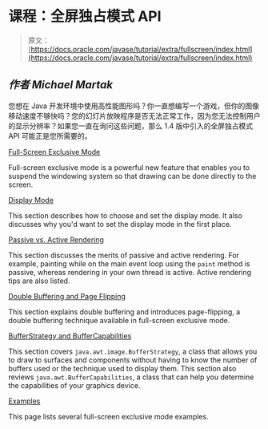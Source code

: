 # 课程：全屏独占模式 API

> 原文： [https://docs.oracle.com/javase/tutorial/extra/fullscreen/index.html](https://docs.oracle.com/javase/tutorial/extra/fullscreen/index.html)

## _作者 Michael Martak_

您想在 Java 开发环境中使用高性能图形吗？你一直想编写一个游戏，但你的图像移动速度不够快吗？您的幻灯片放映程序是否无法正常工作，因为您无法控制用户的显示分辨率？如果您一直在询问这些问题，那么 1.4 版中引入的全屏独占模式 API 可能正是您所需要的。

[Full-Screen Exclusive Mode](exclusivemode.html)

Full-screen exclusive mode is a powerful new feature that enables you to suspend the windowing system so that drawing can be done directly to the screen.

[Display Mode](displaymode.html)

This section describes how to choose and set the display mode. It also discusses why you'd want to set the display mode in the first place.

[Passive vs. Active Rendering](rendering.html)

This section discusses the merits of passive and active rendering. For example, painting while on the main event loop using the `paint` method is passive, whereas rendering in your own thread is active. Active rendering tips are also listed.

[Double Buffering and Page Flipping](doublebuf.html)

This section explains double buffering and introduces page-flipping, a double buffering technique available in full-screen exclusive mode.

[BufferStrategy and BufferCapabilities](bufferstrategy.html)

This section covers `java.awt.image.BufferStrategy`, a class that allows you to draw to surfaces and components without having to know the number of buffers used or the technique used to display them. This section also reviews `java.awt.BufferCapabilities`, a class that can help you determine the capabilities of your graphics device.

[Examples](example.html)

This page lists several full-screen exclusive mode examples.